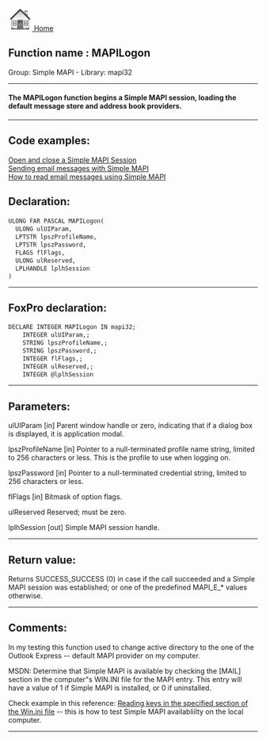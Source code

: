 [<img src="../../images/home.png"> Home ](https://github.com/VFPX/Win32API)  

## Function name : MAPILogon
Group: Simple MAPI - Library: mapi32    
***  


#### The MAPILogon function begins a Simple MAPI session, loading the default message store and address book providers.
***  


## Code examples:
[Open and close a Simple MAPI Session](../../samples/sample_190.md)  
[Sending email messages with Simple MAPI](../../samples/sample_193.md)  
[How to read email messages using Simple MAPI](../../samples/sample_270.md)  

## Declaration:
```foxpro  
ULONG FAR PASCAL MAPILogon(
  ULONG ulUIParam,
  LPTSTR lpszProfileName,
  LPTSTR lpszPassword,
  FLAGS flFlags,
  ULONG ulReserved,
  LPLHANDLE lplhSession
)  
```  
***  


## FoxPro declaration:
```foxpro  
DECLARE INTEGER MAPILogon IN mapi32;
	INTEGER ulUIParam,;
	STRING lpszProfileName,;
	STRING lpszPassword,;
	INTEGER flFlags,;
	INTEGER ulReserved,;
	INTEGER @lplhSession  
```  
***  


## Parameters:
ulUIParam 
[in] Parent window handle or zero, indicating that if a dialog box is displayed, it is application modal. 

lpszProfileName 
[in] Pointer to a null-terminated profile name string, limited to 256 characters or less. This is the profile to use when logging on. 

lpszPassword 
[in] Pointer to a null-terminated credential string, limited to 256 characters or less. 

flFlags 
[in] Bitmask of option flags. 

ulReserved 
Reserved; must be zero. 

lplhSession 
[out] Simple MAPI session handle.  
***  


## Return value:
Returns SUCCESS_SUCCESS (0) in case if the call succeeded and a Simple MAPI session was established; or one of the predefined MAPI_E_* values otherwise.  
***  


## Comments:
In my testing this function used to change active directory to the one of the Outlook Express -- default MAPI provider on my computer.  
  
MSDN: Determine that Simple MAPI is available by checking the [MAIL] section in the computer"s WIN.INI file for the MAPI entry. This entry will have a value of 1 if Simple MAPI is installed, or 0 if uninstalled.   
  
Check example in this reference: <a href="?example=136">Reading keys in the specified section of the Win.ini file</a> -- this is how to test Simple MAPI availabliilty on the local computer.  
  
***  

